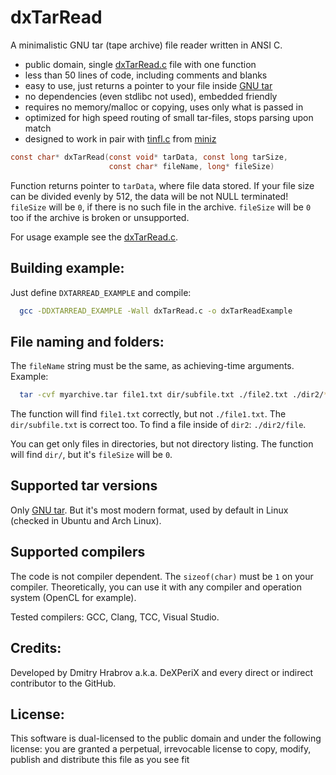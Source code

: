 # dxTarRead
A minimalistic GNU tar (tape archive) file reader written in ANSI C.

* public domain, single [dxTarRead.c](dxTarRead.c) file with one function
* less than 50 lines of code, including comments and blanks
* easy to use, just returns a pointer to your file inside [GNU tar](http://www.gnu.org/software/tar/manual/html_node/Standard.html)
* no dependencies (even stdlibc not used), embedded friendly
* requires no memory/malloc or copying, uses only what is passed in
* optimized for high speed routing of small tar-files, stops parsing upon match
* designed to work in pair with [tinfl.c](https://github.com/richgel999/miniz/blob/master/tinfl.c) from [miniz](https://github.com/richgel999/miniz)

````c
const char* dxTarRead(const void* tarData, const long tarSize, 
                      const char* fileName, long* fileSize)
````

Function returns pointer to `tarData`, where file data stored. If your file size can be divided evenly by 512, the data will be not NULL terminated! 
`fileSize` will be `0`, if there is no such file in the archive. `fileSize` will be `0` too if the archive is broken or unsupported.

For usage example see the [dxTarRead.c](dxTarRead.c). 


## Building example:
Just define `DXTARREAD_EXAMPLE` and compile:
```bash
  gcc -DDXTARREAD_EXAMPLE -Wall dxTarRead.c -o dxTarReadExample
```

## File naming and folders:
The `fileName` string must be the same, as achieving-time arguments. Example:
````bash
  tar -cvf myarchive.tar file1.txt dir/subfile.txt ./file2.txt ./dir2/*
````
The function will find `file1.txt` correctly, but not `./file1.txt`. The `dir/subfile.txt` is correct too. To find a file inside of `dir2`: `./dir2/file`.

You can get only files in directories, but not directory listing. The function will find `dir/`, but it's `fileSize` will be `0`.

## Supported tar versions
Only [GNU tar](http://www.gnu.org/software/tar/manual/html_node/Standard.html). But it's most modern format, used by default in Linux (checked in Ubuntu and Arch Linux).

## Supported compilers
The code is not compiler dependent. The `sizeof(char)` must be `1` on your compiler. Theoretically, you can use it with any compiler and operation system (OpenCL for example).

Tested compilers: GCC, Clang, TCC, Visual Studio.

## Credits:
Developed by Dmitry Hrabrov a.k.a. DeXPeriX and every direct or indirect contributor to the GitHub.

## License:
This software is dual-licensed to the public domain and under the following license: you are granted a perpetual, irrevocable license to copy, modify, publish and distribute this file as you see fit
